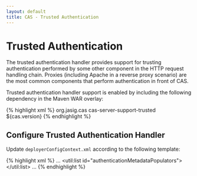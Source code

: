 ```yaml
---
layout: default
title: CAS - Trusted Authentication
---
```


# Trusted Authentication
The trusted authentication handler provides support for trusting authentication performed by some other component
in the HTTP request handling chain. Proxies (including Apache in a reverse proxy scenario) are the most common
components that perform authentication in front of CAS.

Trusted authentication handler support is enabled by including the following dependency in the Maven WAR overlay:

{% highlight xml %}
<dependency>
  <groupId>org.jasig.cas</groupId>
  <artifactId>cas-server-support-trusted</artifactId>
  <version>${cas.version}</version>
</dependency>
{% endhighlight %}


## Configure Trusted Authentication Handler
Update `deployerConfigContext.xml` according to the following template:

{% highlight xml %}
...
<entry key-ref="principalBearingCredentialsAuthenticationHandler"
       value-ref="trustedPrincipalResolver" />
<util:list id="authenticationMetadataPopulators">
  <ref bean="successfulHandlerMetaDataPopulator" />
</util:list>
...
{% endhighlight %}
